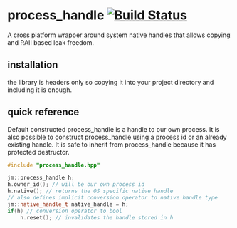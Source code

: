 # process_handle [![Build Status](https://travis-ci.org/JustasMasiulis/process_handle.svg?branch=master)](https://travis-ci.org/JustasMasiulis/process_handle)
A cross platform wrapper around system native handles that allows copying and RAII based leak freedom.

## installation
the library is headers only so copying it into your project directory and including it is enough.

## quick reference
Default constructed process_handle is a handle to our own process.
It is also possible to construct process_handle using a process id
or an already existing handle.
It is safe to inherit from process_handle because it has protected destructor.
```c++
#include "process_handle.hpp"

jm::process_handle h;
h.owner_id(); // will be our own process id
h.native(); // returns the OS specific native handle
// also defines implicit conversion operator to native handle type
jm::native_handle_t native_handle = h; 
if(h) // conversion operator to bool
	h.reset(); // invalidates the handle stored in h
```
